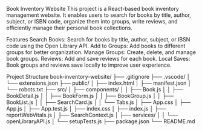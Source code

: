 Book Inventory Website
This project is a React-based book inventory management website. It enables users to search for books by title, author, subject, or ISBN code, organize them into groups, write reviews, and efficiently manage their personal book collections.

Features
Search Books: Search for books by title, author, subject, or IBSN code using the Open Library API.
Add to Groups: Add books to different groups for better organization.
Manage Groups: Create, delete, and manage book groups.
Reviews: Add and save reviews for each book.
Local Saves: Book groups and reviews save locally to improve user experience.

Project Structure
book-inventory-website/
├── .gitignore
├── .vscode/
│   └── extensions.json
├── public/
│   ├── index.html
│   ├── manifest.json
│   └── robots.txt
├── src/
│   ├── components/
│   │   ├── Book.js
│   │   ├── BookDetail.js
│   │   ├── BookForm.js
│   │   ├── BookGroup.js
│   │   ├── BookList.js
│   │   ├── SearchCard.js
│   │   └── Tabs.js
│   ├── App.css
│   ├── App.js
│   ├── App.test.js
│   ├── index.css
│   ├── index.js
│   ├── reportWebVitals.js
│   ├── SearchContext.js
│   ├── services/
│   │   └── openLibraryAPI.js
│   └── setupTests.js
├── package.json
└── README.md
